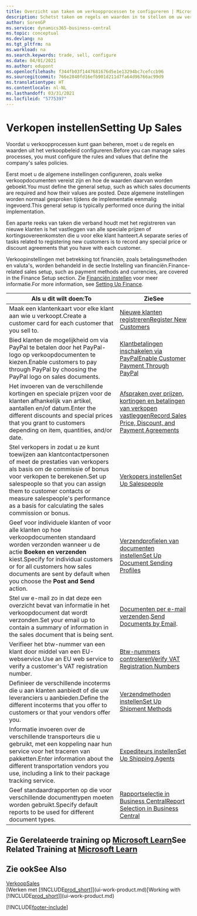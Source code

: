```yaml
---
title: Overzicht van taken om verkoopprocessen te configureren | Microsoft Docs
description: Schetst taken om regels en waarden in te stellen om uw verkoopbeleid en -processen te definiëren.
author: SorenGP
ms.service: dynamics365-business-central
ms.topic: conceptual
ms.devlang: na
ms.tgt_pltfrm: na
ms.workload: na
ms.search.keywords: trade, sell, configure
ms.date: 04/01/2021
ms.author: edupont
ms.openlocfilehash: f344fb03f1447681676d5e1e13294bc7cefccb96
ms.sourcegitcommit: 766e2840fd16efb901d211d7fa64d96766ac99d9
ms.translationtype: HT
ms.contentlocale: nl-NL
ms.lasthandoff: 03/31/2021
ms.locfileid: "5775397"
---
```

# <a name="setting-up-sales"></a><span data-ttu-id="d4bfd-103">Verkopen instellen</span><span class="sxs-lookup"><span data-stu-id="d4bfd-103">Setting Up Sales</span></span>
<span data-ttu-id="d4bfd-104">Voordat u verkoopprocessen kunt gaan beheren, moet u de regels en waarden uit het verkoopbeleid configureren.</span><span class="sxs-lookup"><span data-stu-id="d4bfd-104">Before you can manage sales processes, you must configure the rules and values that define the company's sales policies.</span></span>

<span data-ttu-id="d4bfd-105">Eerst moet u de algemene instellingen configureren, zoals welke verkoopdocumenten vereist zijn en hoe de waarden daarvan worden geboekt.</span><span class="sxs-lookup"><span data-stu-id="d4bfd-105">You must define the general setup, such as which sales documents are required and how their values are posted.</span></span> <span data-ttu-id="d4bfd-106">Deze algemene instellingen worden normaal gesproken tijdens de implementatie eenmalig ingevoerd.</span><span class="sxs-lookup"><span data-stu-id="d4bfd-106">This general setup is typically performed once during the initial implementation.</span></span>

<span data-ttu-id="d4bfd-107">Een aparte reeks van taken die verband houdt met het registreren van nieuwe klanten is het vastleggen van alle speciale prijzen of kortingsovereenkomsten die u voor elke klant hanteert.</span><span class="sxs-lookup"><span data-stu-id="d4bfd-107">A separate series of tasks related to registering new customers is to record any special price or discount agreements that you have with each customer.</span></span>

<span data-ttu-id="d4bfd-108">Verkoopinstellingen met betrekking tot financiën, zoals betalingsmethoden en valuta's, worden behandeld in de sectie Instelling van financiën.</span><span class="sxs-lookup"><span data-stu-id="d4bfd-108">Finance-related sales setup, such as payment methods and currencies, are covered in the Finance Setup section.</span></span> <span data-ttu-id="d4bfd-109">Zie [Financiën instellen](finance-setup-finance.md) voor meer informatie.</span><span class="sxs-lookup"><span data-stu-id="d4bfd-109">For more information, see [Setting Up Finance](finance-setup-finance.md).</span></span>

| <span data-ttu-id="d4bfd-110">Als u dit wilt doen:</span><span class="sxs-lookup"><span data-stu-id="d4bfd-110">To</span></span> | <span data-ttu-id="d4bfd-111">Zie</span><span class="sxs-lookup"><span data-stu-id="d4bfd-111">See</span></span> |
| --- | --- |
| <span data-ttu-id="d4bfd-112">Maak een klantenkaart voor elke klant aan wie u verkoopt.</span><span class="sxs-lookup"><span data-stu-id="d4bfd-112">Create a customer card for each customer that you sell to.</span></span> |[<span data-ttu-id="d4bfd-113">Nieuwe klanten registreren</span><span class="sxs-lookup"><span data-stu-id="d4bfd-113">Register New Customers</span></span>](sales-how-register-new-customers.md) |
| <span data-ttu-id="d4bfd-114">Bied klanten de mogelijkheid om via PayPal te betalen door het PayPal-logo op verkoopdocumenten te kiezen.</span><span class="sxs-lookup"><span data-stu-id="d4bfd-114">Enable customers to pay through PayPal by choosing the PayPal logo on sales documents.</span></span> |[<span data-ttu-id="d4bfd-115">Klantbetalingen inschakelen via PayPal</span><span class="sxs-lookup"><span data-stu-id="d4bfd-115">Enable Customer Payment Through PayPal</span></span>](sales-how-enable-payment-service-extensions.md) |
| <span data-ttu-id="d4bfd-116">Het invoeren van de verschillende kortingen en speciale prijzen voor de klanten afhankelijk van artikel, aantallen en/of datum.</span><span class="sxs-lookup"><span data-stu-id="d4bfd-116">Enter the different discounts and special prices that you grant to customers depending on item, quantities, and/or date.</span></span> |[<span data-ttu-id="d4bfd-117">Afspraken over prijzen, kortingen en betalingen van verkopen vastleggen</span><span class="sxs-lookup"><span data-stu-id="d4bfd-117">Record Sales Price, Discount, and Payment Agreements</span></span>](sales-how-record-sales-price-discount-payment-agreements.md) |
| <span data-ttu-id="d4bfd-118">Stel verkopers in zodat u ze kunt toewijzen aan klantcontactpersonen of meet de prestaties van verkopers als basis om de commissie of bonus voor verkopen te berekenen.</span><span class="sxs-lookup"><span data-stu-id="d4bfd-118">Set up salespeople so that you can assign them to customer contacts or measure salespeople's performance as a basis for calculating the sales commission or bonus.</span></span> |[<span data-ttu-id="d4bfd-119">Verkopers instellen</span><span class="sxs-lookup"><span data-stu-id="d4bfd-119">Set Up Salespeople</span></span>](sales-how-setup-salespeople.md) |
| <span data-ttu-id="d4bfd-120">Geef voor individuele klanten of voor alle klanten op hoe verkoopdocumenten standaard worden verzonden wanneer u de actie **Boeken en verzenden** kiest.</span><span class="sxs-lookup"><span data-stu-id="d4bfd-120">Specify for individual customers or for all customers how sales documents are sent by default when you choose the **Post and Send** action.</span></span> |[<span data-ttu-id="d4bfd-121">Verzendprofielen van documenten instellen</span><span class="sxs-lookup"><span data-stu-id="d4bfd-121">Set Up Document Sending Profiles</span></span>](sales-how-setup-document-send-profiles.md) |
| <span data-ttu-id="d4bfd-122">Stel uw e-mail zo in dat deze een overzicht bevat van informatie in het verkoopdocument dat wordt verzonden.</span><span class="sxs-lookup"><span data-stu-id="d4bfd-122">Set your email up to contain a summary of information in the sales document that is being sent.</span></span> |<span data-ttu-id="d4bfd-123">[Documenten per e-mail verzenden](ui-how-send-documents-email.md).</span><span class="sxs-lookup"><span data-stu-id="d4bfd-123">[Send Documents by Email](ui-how-send-documents-email.md).</span></span> |
|<span data-ttu-id="d4bfd-124">Verifieer het btw-nummer van een klant door middel van een EU-webservice.</span><span class="sxs-lookup"><span data-stu-id="d4bfd-124">Use an EU web service to verify a customer's VAT registration number.</span></span>|[<span data-ttu-id="d4bfd-125">Btw-nummers controleren</span><span class="sxs-lookup"><span data-stu-id="d4bfd-125">Verify VAT Registration Numbers</span></span>](finance-setup-vat.md)|
|<span data-ttu-id="d4bfd-126">Definieer de verschillende incoterms die u aan klanten aanbiedt of die uw leveranciers u aanbieden.</span><span class="sxs-lookup"><span data-stu-id="d4bfd-126">Define the different incoterms that you offer to customers or that your vendors offer you.</span></span>|[<span data-ttu-id="d4bfd-127">Verzendmethoden instellen</span><span class="sxs-lookup"><span data-stu-id="d4bfd-127">Set Up Shipment Methods</span></span>](sales-how-set-up-shipment-methods.md)|
|<span data-ttu-id="d4bfd-128">Informatie invoeren over de verschillende transporteurs die u gebruikt, met een koppeling naar hun service voor het traceren van pakketten.</span><span class="sxs-lookup"><span data-stu-id="d4bfd-128">Enter information about the different transportation vendors you use, including a link to their package tracking service.</span></span>|[<span data-ttu-id="d4bfd-129">Expediteurs instellen</span><span class="sxs-lookup"><span data-stu-id="d4bfd-129">Set Up Shipping Agents</span></span>](sales-how-to-set-up-shipping-agents.md)|
|<span data-ttu-id="d4bfd-130">Geef standaardrapporten op die voor verschillende documenttypen moeten worden gebruikt.</span><span class="sxs-lookup"><span data-stu-id="d4bfd-130">Specify default reports to be used for different document types.</span></span>|[<span data-ttu-id="d4bfd-131">Rapportselectie in Business Central</span><span class="sxs-lookup"><span data-stu-id="d4bfd-131">Report Selection in Business Central</span></span>](across-report-selections.md)|

## <a name="see-related-training-at-microsoft-learn"></a><span data-ttu-id="d4bfd-132">Zie Gerelateerde training op [Microsoft Learn](/learn/paths/trade-get-started-dynamics-365-business-central/)</span><span class="sxs-lookup"><span data-stu-id="d4bfd-132">See Related Training at [Microsoft Learn](/learn/paths/trade-get-started-dynamics-365-business-central/)</span></span>

## <a name="see-also"></a><span data-ttu-id="d4bfd-133">Zie ook</span><span class="sxs-lookup"><span data-stu-id="d4bfd-133">See Also</span></span>
[<span data-ttu-id="d4bfd-134">Verkoop</span><span class="sxs-lookup"><span data-stu-id="d4bfd-134">Sales</span></span>](sales-manage-sales.md)  
<span data-ttu-id="d4bfd-135">[Werken met [!INCLUDE[prod_short](includes/prod_short.md)]](ui-work-product.md)</span><span class="sxs-lookup"><span data-stu-id="d4bfd-135">[Working with [!INCLUDE[prod_short](includes/prod_short.md)]](ui-work-product.md)</span></span>


[!INCLUDE[footer-include](includes/footer-banner.md)]